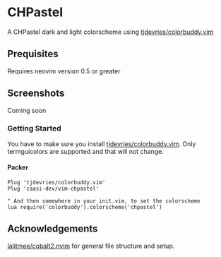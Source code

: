 # CHPastel

A CHPastel dark and light colorscheme using [tjdevries/colorbuddy.vim](https://github.com/tjdevries/colorbuddy.vim)


## Prequisites

Requires neovim version 0.5 or greater

## Screenshots
Coming soon

### Getting Started

You have to make sure you install [tjdevries/colorbuddy.vim](https://github.com/tjdevries/colorbuddy.vim).
Only termguicolors are supported and that will not change.

#### Packer

```vim
Plug 'tjdevries/colorbuddy.vim'
Plug 'caasi-dev/vim-chpastel'

" And then somewhere in your init.vim, to set the colorscheme
lua require('colorbuddy').colorscheme('chpastel')
```

## Acknowledgements
[lalitmee/cobalt2.nvim](https://github.com/lalitmee/cobalt2.nvim) for general file structure and setup.
